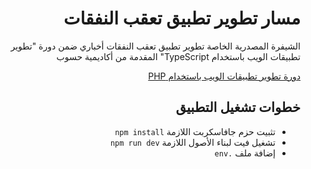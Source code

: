 <div dir="rtl">
<h1> مسار تطوير تطبيق تعقب النفقات</h1>
<p>الشيفرة المصدرية الخاصة تطوير تطبيق تعقب النفقات أخباري ضمن دورة "تطوير تطبيقات الويب باستخدام TypeScript" المقدمة من أكاديمية حسوب</p>

<div>
<a href=https://academy.hsoub.com/learn/php-web-application-development/">دورة تطوير تطبيقات الويب باستخدام PHP</a>
</div>

<h2> خطوات تشغيل التطبيق </h2>
<ul>
<li>تثبيت حزم جافاسكربت اللازمة <code>npm install</code></li>
<li>تشغيل فيت لبناء الأصول اللازمة <code>npm run dev</code></li>
<li>إضافة ملف <code>.env</code></li>
</ul>
</div>
